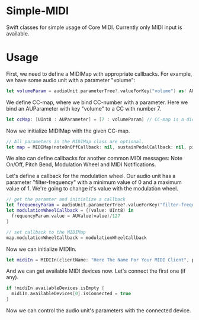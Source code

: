 # Simple-MIDI
Swift classes for simple usage of Core MIDI. Currently only MIDI input is available.

# Usage

First, we need to define a MIDIMap with appropriate callbacks.
For example, we have some audio unit with a parameter "volume":
```Swift
let volumeParam = audioUnit.parameterTree?.valueForKey("volume") as! AUParameter
```

We define CC-map, where we bind CC-number with a parameter.
Here we bind an AUParameter with key "volume" to a CC with number 7.
```Swift
let ccMap: [UInt8 : AUParameter] = [7 : volumeParam] // CC-map is a dictionary of type [CCNum : AUParameter]
```

Now we initialize MIDIMap with the given CC-map.
```Swift
// All parameters in the MIDIMap class are optional.
let map = MIDIMap(noteOnOffCallback: nil, sustainPedalCallback: nil, pitchBendCallback: nil, modulationWheelCallback: nil, notificationCallback: nil, ccMapping: ccMap)
```

We also can define callbacks for another common MIDI messages: Note On/Off, Pitch Bend, Modulation Wheel and MIDI Notifications.

Let's define a callback for the modulation wheel. Our audio unit has a parameter "filter-frequency" with a minimum value of 0 and a maximum value of 1. We're going to change it's value with the modulation wheel.

```Swift
// get the paramter and initialize a callback
let frequencyParam = audioUnit.parameterTree?.valueForKey("filter-frequency") as! AUParamter
let modulationWheelCallback = {(value: UInt8) in
  frequencyParam.value = AUValue(value)/127
}

// set callback to the MIDIMap
map.modulationWheelCallback = modulationWheelCallback
```

Now we can initialize MIDIIn.
```Swift
let midiIn = MIDIIn(clientName: "Here The Name For Your MIDI Client", portName: "Here The Name For Your MIDI Input Port", midiMap: map)
```

And we can get available MIDI devices now.
Let's connect the first one (if any).
```Swift
if !midiIn.availableDevices.isEmpty {
  midiIn.availableDevices[0].isConnected = true
}
```

Now we can control the audio unit's parameters with the connected device.
